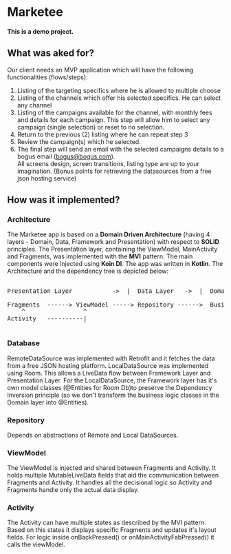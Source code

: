 # Marketee
#### This is a demo project.


## What was aked for?

Our client needs an MVP application which will have the following functionalities (flows/steps):  
1. Listing of the targeting specifics where he is allowed to multiple choose
2. Listing of the channels which offer his selected specifics. He can select any channel  
3. Listing of the campaigns available for the channel, with monthly fees and details for each  campaign. This step will allow him to select any campaign (single selection) or reset to no  selection.  
4. Return to the previous (2) listing where he can repeat step 3  
5. Review the campaign(s) which he selected.  
6. The final step will send an email with the selected campaigns details to a bogus email  (bogus@bogus.com).  
All screens design, screen transitions, listing type are up to your imagination.  (Bonus points for retrieving the datasources from a free json hosting service) 


## How was it implemented?

### Architecture
The Marketee app is based on a **Domain Driven Architecture** (having 4 layers - Domain, Data, Framework and Presentation) with respect to **SOLID** principles. The Presentation layer, containing the ViewModel, MainActivity and Fragments, was implemented with the **MVI** pattern. The main components were injected using **Koin DI**. The app was written in **Kotlin**.
The Architecture and the dependency tree is depicted below:

<pre>

Presentation Layer           ->  |  Data Layer   ->  |  Domain Layer              | <-  Framework Layer    

Fragments  ------> ViewModel -----> Repository ------>  Business Logic Classes  <----- Local DataSource
    ^                ^                                           ^                                        
Activity   ----------|                                           |-------------------- Remote DataSource 

</pre>


### Database
RemoteDataSource was implemented with Retrofit and it fetches the data from a free JSON hosting platform. LocalDataSource was implemented using Room. This allows a LiveData flow between Framework Layer and Presentation Layer. For the LocalDataSource, the Framework layer has it's own model classes (@Entities for Room Db)to preserve the Dependency Inversion principle (so we don't transform the business logic classes in the Domain layer into @Entities).

### Repository
Depends on abstractions of Remote and Local DataSources.

### ViewModel
The ViewModel is injected and shared between Fragments and Activity. It holds multiple MutableLiveData fields that aid the communication between Fragments and Activity. It handles all the decisional logic so Activity and Fragments handle only the actual data display.

### Activity
The Activity can have multiple states as described by the MVI pattern. Based on this states it displays specific Fragments and updates it's layout fields. For logic inside onBackPressed() or onMainActivityFabPressed() it calls the viewModel.




                                                                                                          
                                      
